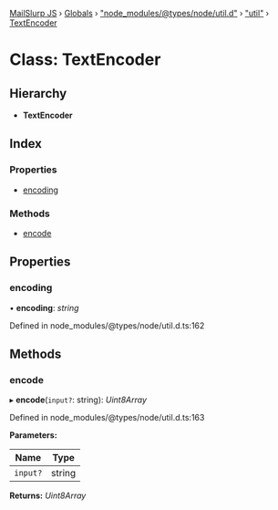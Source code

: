 [MailSlurp JS](../README.md) › [Globals](../globals.md) › ["node_modules/@types/node/util.d"](../modules/_node_modules__types_node_util_d_.md) › ["util"](../modules/_node_modules__types_node_util_d_._util_.md) › [TextEncoder](_node_modules__types_node_util_d_._util_.textencoder.md)

# Class: TextEncoder

## Hierarchy

* **TextEncoder**

## Index

### Properties

* [encoding](_node_modules__types_node_util_d_._util_.textencoder.md#encoding)

### Methods

* [encode](_node_modules__types_node_util_d_._util_.textencoder.md#encode)

## Properties

###  encoding

• **encoding**: *string*

Defined in node_modules/@types/node/util.d.ts:162

## Methods

###  encode

▸ **encode**(`input?`: string): *Uint8Array*

Defined in node_modules/@types/node/util.d.ts:163

**Parameters:**

Name | Type |
------ | ------ |
`input?` | string |

**Returns:** *Uint8Array*
